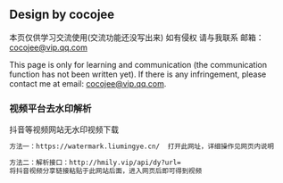 ## Design by cocojee

本页仅供学习交流使用(交流功能还没写出来) 如有侵权 请与我联系 邮箱：cocojee@vip.qq.com

This page is only for learning and communication (the communication function has not been written yet). If there is any infringement, please contact me at email: cocojee@vip.qq.com.

### 视频平台去水印解析
抖音等视频网站无水印视频下载


```markdown
方法一：https://watermark.liumingye.cn/  打开此网址，详细操作见网页内说明

方法二：解析接口：http://hmily.vip/api/dy?url=
将抖音视频分享链接粘贴于此网站后面，进入网页后即可得到视频
```
